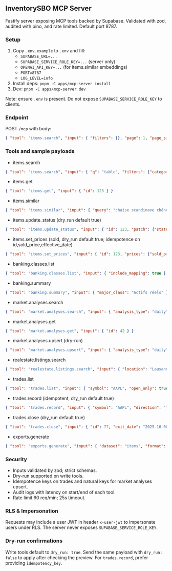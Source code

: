 ## InventorySBO MCP Server

Fastify server exposing MCP tools backed by Supabase. Validated with zod, audited with pino, and rate limited. Default port 8787.

### Setup
1. Copy `.env.example` to `.env` and fill:
   - `SUPABASE_URL=...`
   - `SUPABASE_SERVICE_ROLE_KEY=...` (server only)
   - `OPENAI_API_KEY=...` (for items.similar embeddings)
   - `PORT=8787`
   - `LOG_LEVEL=info`
2. Install deps: `pnpm -C apps/mcp-server install`
3. Dev: `pnpm -C apps/mcp-server dev`

Note: ensure `.env` is present. Do not expose `SUPABASE_SERVICE_ROLE_KEY` to clients.

### Endpoint
POST `/mcp` with body:
```json
{ "tool": "items.search", "input": { "filters": {}, "page": 1, "page_size": 50 } }
```

### Tools and sample payloads
- items.search
```json
{ "tool": "items.search", "input": { "q": "table", "filters": {"category": "furniture", "for_sale": true, "price_max": 5000}, "sort": "current_value_desc", "page": 1, "page_size": 20 } }
```
- items.get
```json
{ "tool": "items.get", "input": { "id": 123 } }
```
- items.similar
```json
{ "tool": "items.similar", "input": { "query": "chaise scandinave chêne", "k": 10 } }
```
- items.update_status (dry_run default true)
```json
{ "tool": "items.update_status", "input": { "id": 123, "patch": {"status": "negotiation", "commission_rate": 0.08}, "dry_run": true } }
```
- items.set_prices (sold, dry_run default true; idempotence on id,sold_price,effective_date)
```json
{ "tool": "items.set_prices", "input": { "id": 123, "prices": {"sold_price": 1200000}, "effective_date": "2025-10-07" } }
```
- banking.classes.list
```json
{ "tool": "banking.classes.list", "input": { "include_mapping": true } }
```
- banking.summary
```json
{ "tool": "banking.summary", "input": { "major_class": "Actifs réels" } }
```
- market.analyses.search
```json
{ "tool": "market.analyses.search", "input": { "analysis_type": "daily", "page": 1, "page_size": 10 } }
```
- market.analyses.get
```json
{ "tool": "market.analyses.get", "input": { "id": 42 } }
```
- market.analyses.upsert (dry-run)
```json
{ "tool": "market.analyses.upsert", "input": { "analysis_type": "daily", "summary": "Résumé", "dry_run": true } }
```
- realestate.listings.search
```json
{ "tool": "realestate.listings.search", "input": { "location": "Lausanne", "price_max": 1200000 } }
```
- trades.list
```json
{ "tool": "trades.list", "input": { "symbol": "AAPL", "open_only": true } }
```
- trades.record (idempotent, dry_run default true)
```json
{ "tool": "trades.record", "input": { "symbol": "AAPL", "direction": "long", "entry_date": "2025-10-07T10:00:00Z", "entry_price": 182.3, "size": 10, "idempotency_key": "abc-123" } }
```
- trades.close (dry_run default true)
```json
{ "tool": "trades.close", "input": { "id": 77, "exit_date": "2025-10-08T15:30:00Z", "exit_price": 190 } }
```
- exports.generate
```json
{ "tool": "exports.generate", "input": { "dataset": "items", "format": "xlsx" } }
```

### Security
- Inputs validated by zod; strict schemas.
- Dry-run supported on write tools.
- Idempotence keys on trades and natural keys for market analyses upsert.
- Audit logs with latency on start/end of each tool.
- Rate limit 60 req/min; 25s timeout.

### RLS & Impersonation
Requests may include a user JWT in header `x-user-jwt` to impersonate users under RLS. The server never exposes `SUPABASE_SERVICE_ROLE_KEY`.

### Dry-run confirmations
Write tools default to `dry_run: true`. Send the same payload with `dry_run: false` to apply after checking the preview. For `trades.record`, prefer providing `idempotency_key`.


